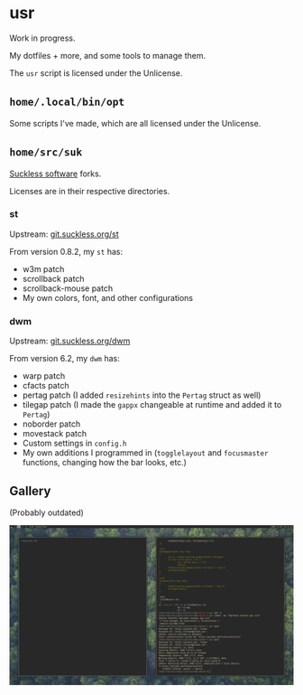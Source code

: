 # usr

Work in progress.

My dotfiles + more, and some tools to manage them.

The `usr` script is licensed under the Unlicense.

## `home/.local/bin/opt`

Some scripts I've made, which are all licensed under the Unlicense.

## `home/src/suk`

[Suckless software](https://suckless.org/) forks.

Licenses are in their respective directories.

### st

Upstream: [git.suckless.org/st](https://git.suckless.org/st/)

From version 0.8.2, my `st` has:
* w3m patch
* scrollback patch
* scrollback-mouse patch
* My own colors, font, and other configurations

### dwm

Upstream: [git.suckless.org/dwm](https://git.suckless.org/dwm/)

From version 6.2, my `dwm` has:

* warp patch
* cfacts patch
* pertag patch (I added `resizehints` into the `Pertag` struct as well)
* tilegap patch (I made the `gappx` changeable at runtime and added it to `Pertag`)
* noborder patch
* movestack patch
* Custom settings in `config.h` 
* My own additions I programmed in (`togglelayout` and `focusmaster` functions, changing how the bar looks, etc.)

## Gallery

(Probably outdated)

![Screenshot of my desktop](https://raw.githubusercontent.com/tteeoo/usr/main/scrot.png)
